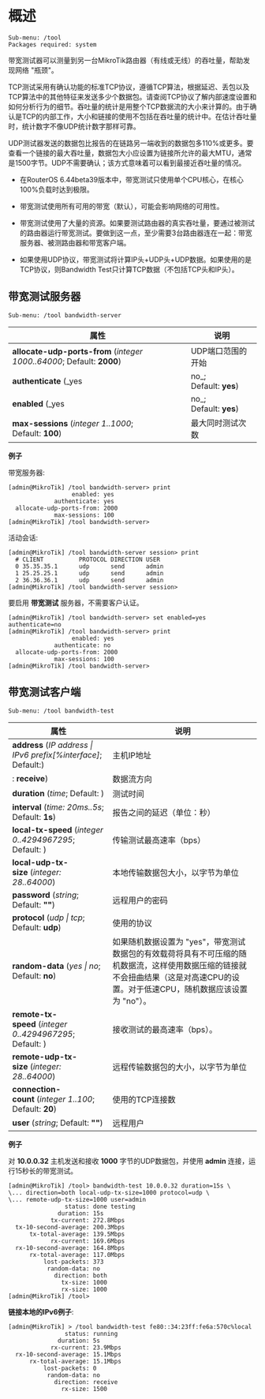 # 概述

```shell
Sub-menu: /tool
Packages required: system
```

带宽测试器可以测量到另一台MikroTik路由器（有线或无线）的吞吐量，帮助发现网络 "瓶颈"。

TCP测试采用有确认功能的标准TCP协议，遵循TCP算法，根据延迟、丢包以及TCP算法中的其他特征来发送多少个数据包。请查阅TCP协议了解内部速度设置和如何分析行为的细节。吞吐量的统计是用整个TCP数据流的大小来计算的。由于确认是TCP的内部工作，大小和链接的使用不包括在吞吐量的统计中。在估计吞吐量时，统计数字不像UDP统计数字那样可靠。

UDP测试器发送的数据包比报告的在链路另一端收到的数据包多110%或更多。要查看一个链接的最大吞吐量，数据包大小应设置为链接所允许的最大MTU，通常是1500字节。UDP不需要确认；该方式意味着可以看到最接近吞吐量的情况。

- 在RouterOS 6.44beta39版本中，带宽测试只使用单个CPU核心，在核心100%负载时达到极限。
- 带宽测试使用所有可用的带宽（默认），可能会影响网络的可用性。

- 带宽测试使用了大量的资源。如果要测试路由器的真实吞吐量，要通过被测试的路由器运行带宽测试。要做到这一点，至少需要3台路由器连在一起：带宽服务器、被测路由器和带宽客户端。
- 如果使用UDP协议，带宽测试将计算IP头+UDP头+UDP数据。如果使用的是TCP协议，则Bandwidth Test只计算TCP数据（不包括TCP头和IP头）。

## 带宽测试服务器

`Sub-menu: /tool bandwidth-server`
  
| 属性                                                                   | 说明                   |
| ---------------------------------------------------------------------- | ---------------------- |
| **allocate-udp-ports-from** (_integer 1000..64000_; Default: **2000**) | UDP端口范围的开始      |
| **authenticate** (_yes                                                 | no_; Default: **yes**) | 只和经过认证的客户进行通信 |
| **enabled** (_yes                                                      | no_; Default: **yes**) | 定义是否启用带宽服务器     |
| **max-sessions** (_integer 1..1000_; Default: **100**)                 | 最大同时测试次数       |

**例子**

带宽服务器:

```shell
[admin@MikroTik] /tool bandwidth-server> print                                 
                  enabled: yes                                                 
             authenticate: yes                                                 
  allocate-udp-ports-from: 2000                                                
             max-sessions: 100                                                 
[admin@MikroTik] /tool bandwidth-server>
```

活动会话:

```shell
[admin@MikroTik] /tool bandwidth-server session> print
  # CLIENT          PROTOCOL DIRECTION USER
  0 35.35.35.1      udp      send      admin
  1 25.25.25.1      udp      send      admin
  2 36.36.36.1      udp      send      admin
[admin@MikroTik] /tool bandwidth-server session>
```

要启用 **带宽测试** 服务器，不需要客户认证。

```shell
[admin@MikroTik] /tool bandwidth-server> set enabled=yes authenticate=no       
[admin@MikroTik] /tool bandwidth-server> print                                 
                  enabled: yes                                                 
             authenticate: no                                                  
  allocate-udp-ports-from: 2000                                                
             max-sessions: 100                                                 
[admin@MikroTik] /tool bandwidth-server>
```

## 带宽测试客户端

`Sub-menu: /tool bandwidth-test`

| 属性                                                                                         | 说明                                                                                                                                                                              |
| -------------------------------------------------------------------------------------------- | --------------------------------------------------------------------------------------------------------------------------------------------------------------------------------- |
| **address** (_IP address \| IPv6 prefix\[%interface\]_; Default:)                            | 主机IP地址                                                                                                                                                                        |
| : **receive**)                                                                               | 数据流方向                                                                                                                                                                        |
| **duration** (_time_; Default: )                                                             | 测试时间                                                                                                                                                                          |
| **interval** (_time: 20ms..5s_; Default: **1s**)                                             | 报告之间的延迟（单位：秒）                                                                                                                                                        |
| **local-tx-speed** (_integer 0..4294967295_; Default: )                                      | 传输测试最高速率（bps）                                                                                                                                                           |
| **local-udp-tx-size** (_integer: 28..64000_)                                                 | 本地传输数据包大小，以字节为单位                                                                                                                                                  |
| **password** (_string_; Default: **""**)                                                     | 远程用户的密码                                                                                                                                                                    |
| **protocol** (_udp                                                \| tcp_; Default: **udp**) | 使用的协议                                                                                                                                                                        |
| **random-data** (_yes                                             \| no_; Default: **no**)   | 如果随机数据设置为 "yes"，带宽测试数据包的有效载荷将具有不可压缩的随机数据流，这样使用数据压缩的链接就不会扭曲结果（这是对高速CPU的设置。对于低速CPU，随机数据应该设置为 "no"）。 |
| **remote-tx-speed** (_integer 0..4294967295_; Default: )                                     | 接收测试的最高速率（bps）。                                                                                                                                                       |
| **remote-udp-tx-size** (_integer: 28..64000_)                                                | 远程传输数据包的大小，以字节为单位                                                                                                                                                |
| **connection-count** (_integer 1..100_; Default: **20**)                                     | 使用的TCP连接数                                                                                                                                                                   |
| **user** (_string_; Default: **""**)                                                         | 远程用户                                                                                                                                                                          |

**例子**

对 **10.0.0.32** 主机发送和接收 **1000** 字节的UDP数据包，并使用 **admin** 连接，运行15秒长的带宽测试。

```shell
[admin@MikroTik] /tool> bandwidth-test 10.0.0.32 duration=15s \
\... direction=both local-udp-tx-size=1000 protocol=udp \
\... remote-udp-tx-size=1000 user=admin
                status: done testing
              duration: 15s
            tx-current: 272.8Mbps
  tx-10-second-average: 200.3Mbps
      tx-total-average: 139.5Mbps
            rx-current: 169.6Mbps
  rx-10-second-average: 164.8Mbps
      rx-total-average: 117.0Mbps
          lost-packets: 373
           random-data: no
             direction: both
               tx-size: 1000
               rx-size: 1000
[admin@MikroTik] /tool>
```

**链接本地的IPv6例子**:

```shell
[admin@MikroTik] > /tool bandwidth-test fe80::34:23ff:fe6a:570c%local
                status: running
              duration: 5s
            rx-current: 23.9Mbps
  rx-10-second-average: 15.1Mbps
      rx-total-average: 15.1Mbps
          lost-packets: 0
           random-data: no
             direction: receive
               rx-size: 1500
```
